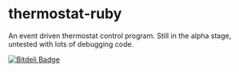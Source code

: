 thermostat-ruby
===============

An event driven thermostat control program. Still in the alpha stage, untested with lots of debugging code.


[![Bitdeli Badge](https://d2weczhvl823v0.cloudfront.net/chrismetcalfe/thermostat-ruby/trend.png)](https://bitdeli.com/free "Bitdeli Badge")

